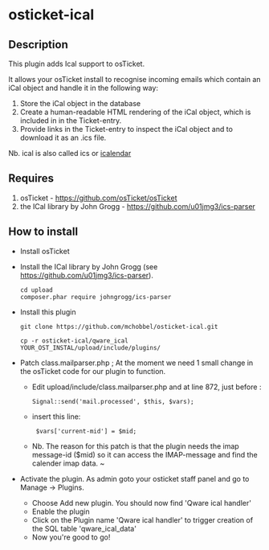 # osticket-ical
## Description
This plugin adds Ical support to osTicket. 

It allows your osTicket install to recognise incoming emails which contain an iCal object and handle it in the following way:
   1. Store the iCal object in the database
   1. Create a human-readable HTML rendering of the iCal object, which is included in in the Ticket-entry.
   1. Provide links in the Ticket-entry to inspect the iCal object and to download it as an .ics file.

Nb. ical is also called ics or [icalendar](https://en.wikipedia.org/wiki/ICalendar)

## Requires
   1. osTicket - https://github.com/osTicket/osTicket
   1. the ICal library by John Grogg   - https://github.com/u01jmg3/ics-parser
   
## How to install
   - Install osTicket
   - Install the ICal library by John Grogg   (see https://github.com/u01jmg3/ics-parser).
   
         cd upload
         composer.phar require johngrogg/ics-parser
           
    
   - Install this plugin
   
         git clone https://github.com/mchobbel/osticket-ical.git
   
         cp -r osticket-ical/qware_ical YOUR_OST_INSTAL/upload/include/plugins/
   
         
   - Patch class.mailparser.php ;  At the moment we need 1 small change in the osTicket code for our plugin to function.
      -  Edit upload/include/class.mailparser.php and at line 872, just before :
      
             Signal::send('mail.processed', $this, $vars);
   
      -  insert this line:
      
              $vars['current-mid'] = $mid;

     -  Nb. The reason for this patch is that the plugin needs the imap message-id ($mid) so it can access the IMAP-message and find  the calender imap data.
~
   - Activate the plugin. As admin goto your osticket staff panel and go to Manage -> Plugins. 
     - Choose Add new plugin. You should now find 'Qware ical handler'
     - Enable the plugin
     - Click on the Plugin name 'Qware ical handler' to trigger creation of the SQL table 'qware_ical_data'
     - Now you're good to go!

